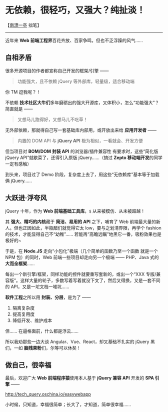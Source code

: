 # 无依赖，很轻巧，又强大？纯扯淡！

【[南漂一卒](http://git.oschina.net/Tech_Query) 拙笔】


---


近年来 **Web 前端工程界**百花齐放、百家争鸣，但也不乏浮躁的风气……


## 自相矛盾

很多开源项目的作者都宣称自己开发的框架/引擎 ——

> 功能强大，且不依赖 jQuery 等外部库，轻量级，适合移动端

你 TM 逗我呢？！

不依赖 **技术社区大牛们**多年磨砺出的强大开源库，又体积小，怎么“功能强大”？简直就是 ——

> 又想马儿跑得好，又想马儿不吃草！

无外部依赖，那就得自己写一套基础库内部用，或开放出来给 **应用开发者** ——

> 内置的 DOM API 与 **jQuery API** 极为相似，一看就会、开发方便

但当项目对 **BOM/DOM 封装 API** 的浏览器/插件兼容性 有要求时，这些“简化版 jQuery API”就歇菜了，还得引入原版 jQuery……（搞过 **Zepto 移动端开发**的同学一定有感触）

到头来，项目过了 Demo 阶段，复杂度上去了，用这些“无依赖库”基本等于加载俩 jQuery……


## 大跃进·浮夸风

jQuery 十年，作为 **Web 前端基础工具库**，`$` 从来被模仿、从未被超越！

其 **强大、精巧的内核**藏于 **简洁、易用的 API** 之下，哺育了 Web 前端最大量的新人。但也正因如此，半瓶醋们就觉得它太 low，要与之划清界限，再学个 fashion 的技术，才能显得自己不“幼稚”…… 若能再“高瞻远瞩”地黑它一番，吸粉效果也是极好的~

于是，在 **Node.JS** 走向“小包化”极端（几个简单的函数乃至一个函数 就是一个 NPM 包）的同时，Web 前端一些项目却走向另一个极端 —— PHP、Java 式的 **大而全框架**……

每出一个新引擎/框架，同样功能的控件就要重写套新的，或出一个“XXX 专版/兼容版”。这样大量的轮子，多数写着写着就没下文了，然后又得换，又是一套不同的 API，又是一坨文档一堆坑……

**软件工程**之所以用 **封装、分层**，是为了 ——
 1. 隔离复杂度
 2. 提高复用度
 3. 降低开发、维护成本

但…… 在逼格面前，什么都是浮云……

所以我劝那些一边大谈 Angular、Vue、React，却又基础不扎实的 jQuery 黑们，一如 **脑残果粉**们，尔等可以休矣！


## 做自己，很幸福

最后，欢迎广大 **Web 前端程序猿**使用本人基于 **jQuery 兼容 API** 开发的 **SPA 引擎** ——

http://tech_query.oschina.io/easywebapp

小时候，只知道，幸福很简单；长大了，才知道，简单很幸福……